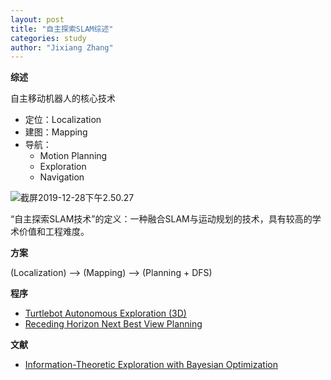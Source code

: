 ```yaml
---
layout: post
title: "自主探索SLAM综述"
categories: study
author: "Jixiang Zhang"
---
```


**综述**

自主移动机器人的核心技术

- 定位：Localization
- 建图：Mapping
- 导航：
  - Motion Planning
  - Exploration
  - Navigation

![截屏2019-12-28下午2.50.27](https://tvax3.sinaimg.cn/mw690/d494c514ly1gacfuqp64aj20ls0f5760.jpg)

“自主探索SLAM技术”的定义：一种融合SLAM与运动规划的技术，具有较高的学术价值和工程难度。

**方案**

(Localization) --> (Mapping) --> (Planning + DFS)

**程序**

- [Turtlebot Autonomous Exploration (3D)](https://github.com/RobustFieldAutonomyLab/turtlebot_exploration_3d)
- [Receding Horizon Next Best View Planning](https://github.com/ethz-asl/nbvplanner)


**文献**

- [Information-Theoretic Exploration with Bayesian Optimization](http://personal.stevens.edu/~benglot/Bai_Wang_Chen_Englot_IROS2016_AcceptedVersion.pdf)